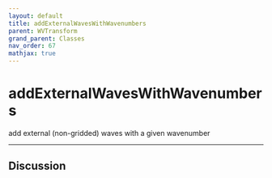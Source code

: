 ```yaml
---
layout: default
title: addExternalWavesWithWavenumbers
parent: WVTransform
grand_parent: Classes
nav_order: 67
mathjax: true
---
```


#  addExternalWavesWithWavenumbers

add external (non-gridded) waves with a given wavenumber


---

## Discussion

  
